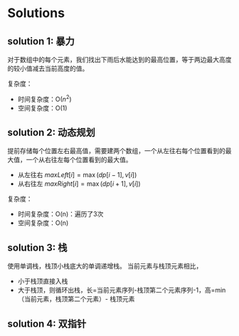 # Solutions
## solution 1: 暴力
对于数组中的每个元素，我们找出下雨后水能达到的最高位置，等于两边最大高度的较小值减去当前高度的值。

复杂度：
- 时间复杂度：O($n^2$)
- 空间复杂度：O(1)

## solution 2: 动态规划
提前存储每个位置左右最高值，需要建两个数组，一个从左往右每个位置看到的最大值，一个从右往左每个位置看到的最大值。

- 从左往右  $maxLeft[i] = \max(dp[i-1], v[i])$
- 从右往左  $maxRight[i] = \max(dp[i+1], v[i])$

复杂度：
- 时间复杂度：O(n)：遍历了3次
- 空间复杂度：O(n)

## solution 3: 栈
使用单调栈，栈顶小栈底大的单调递增栈。
当前元素与栈顶元素相比，
- 小于栈顶直接入栈
- 大于栈顶，则循环出栈，长=当前元素序列-栈顶第二个元素序列-1，高=min（当前元素，栈顶第二个元素）- 栈顶元素

## solution 4: 双指针


